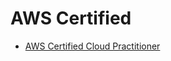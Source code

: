 # AWS Certified

- [AWS Certified Cloud Practitioner](/AWS.Certified.Cloud.Practitioner.Certification.md)


